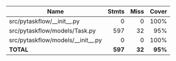 | Name                                  |    Stmts |     Miss |   Cover |
|-------------------------------------- | -------: | -------: | ------: |
| src/pytaskflow/\_\_init\_\_.py        |        0 |        0 |    100% |
| src/pytaskflow/models/Task.py         |      597 |       32 |     95% |
| src/pytaskflow/models/\_\_init\_\_.py |        0 |        0 |    100% |
|                             **TOTAL** |  **597** |   **32** | **95%** |
